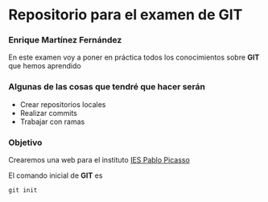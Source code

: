 # Repositorio para el examen de GIT
### Enrique Martínez Fernández

En este examen voy a poner en práctica todos los conocimientos sobre **GIT** que hemos aprendido

### Algunas de las cosas que tendré que hacer serán

* Crear repositorios locales
* Realizar commits
* Trabajar con ramas

### Objetivo
Crearemos una web para el instituto [IES Pablo Picasso](https://iespablopicasso.es/web/)

El comando inicial de **GIT** es 

```console
git init
```




